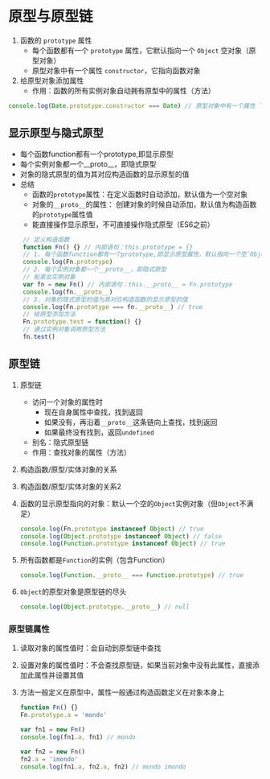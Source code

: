 # 原型与原型链

1. 函数的 `prototype` 属性
   * 每个函数都有一个 `prototype` 属性，它默认指向一个 `Object` 空对象（原型对象）
   * 原型对象中有一个属性 `constructor`，它指向函数对象
2. 给原型对象添加属性
   * 作用：函数的所有实例对象自动拥有原型中的属性（方法）

```js
console.log(Date.prototype.constructor === Date) // 原型对象中有一个属性 `constructor`，它指向函数对象
```

## 显示原型与隐式原型

* 每个函数function都有一个prototype,即显示原型
* 每个实例对象都一个__proto__，即隐式原型
* 对象的隐式原型的值为其对应构造函数的显示原型的值
* 总结
  * 函数的`prototype`属性：在定义函数时自动添加，默认值为一个空对象
  * 对象的`__proto__`的属性： 创建对象的时候自动添加，默认值为构造函数的`prototype`属性值
  * 能直接操作显示原型，不可直接操作隐式原型（ES6之前）

```js
    // 定义构造函数
	function Fn() {} // 内部语句：this.prototype = {}
    // 1. 每个函数function都有一个prototype,即显示原型属性，默认指向一个空`Object`对象
    console.log(Fn.prototype)
    // 2. 每个实例对象都一个__proto__，即隐式原型
	// 船家女实例对象
    var fn = new Fn() // 内部语句：this.__proto__ = Fn.prototype
    console.log(fn.__proto__)
	// 3. 对象的隐式原型的值为其对应构造函数的显示原型的值
	console.log(Fn.prototype === fn.__proto__) // true
	// 给原型添加方法
	Fn.prototype.test = function() {}
	// 通过实例对象调用原型方法
	fn.test()
```

## 原型链

1. 原型链

   * 访问一个对象的属性时
     * 现在自身属性中查找，找到返回
     * 如果没有，再沿着`__proto__`这条链向上查找，找到返回
     * 如果最终没有找到，返回`undefined`
   * 别名：隐式原型链
   * 作用：查找对象的属性（方法）

2. 构造函数/原型/实体对象的关系

3. 构造函数/原型/实体对象的关系2

4. 函数的显示原型指向的对象：默认一个空的`Object`实例对象（但`Object`不满足）

   ```js
   console.log(Fn.prototype instanceof Object) // true
   console.log(Object.prototype instanceof Object) // false
   console.log(Function.prototype instanceof Object) // true
   ```

5. 所有函数都是`Function`的实例（包含Function）

   ```js
   console.log(Function.__proto__ === Function.prototype) // true
   ```

6. `Object`的原型对象是原型链的尽头

   ```js
   console.log(Object.prototype.__proto__) // null
   ```

   

### 原型链属性

1. 读取对象的属性值时：会自动到原型链中查找

2. 设置对象的属性值时：不会查找原型链，如果当前对象中没有此属性，直接添加此属性并设置其值

3. 方法一般定义在原型中，属性一般通过构造函数定义在对象本身上

   ```js
   function Fn() {}
   Fn.prototype.a = 'mondo'
   
   var fn1 = new Fn()
   console.log(fn1.a, fn1) // mondo
   
   var fn2 = new Fn()
   fn2.a = 'imondo'
   console.log(fn1.a, fn2.a, fn2) // mondo imondo
   ```

   